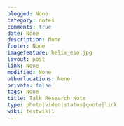 ```yaml
---
blogged: None
category: notes
comments: true
date: None
description: None
footer: None
imagefeature: helix_eso.jpg
layout: post
link: None
modified: None
otherlocations: None
private: false
tags: None
title: Talk Research Note
type: photo|video|status|quote|link
wiki: testwiki1
---
```

<!--summary-->